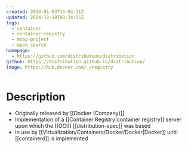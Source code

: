 ```yaml
---
created: 2024-01-03T15:04:11Z
updated: 2024-12-10T08:34:55Z
tags:
  - container
  - container-registry
  - moby-project
  - open-source
homepage:
  - https://github.com/distribution/distribution
github: https://distribution.github.io/distribution/
image: https://hub.docker.com/_/registry
---
```

# Description
- Originally released by [[Docker (Company)]]
- Implementation of a [[Container Registry|container registry]] server upon which the [[OCI]] [[distribution-spec]] was based
- In use by [[Virtualization/Containers/Docker/Docker|Docker]] until [[containerd]] is implemented